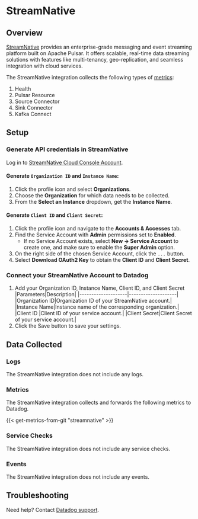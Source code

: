 # StreamNative

## Overview

[StreamNative][1] provides an enterprise-grade messaging and event streaming platform built on Apache Pulsar. It offers scalable, real-time data streaming solutions with features like multi-tenancy, geo-replication, and seamless integration with cloud services.

The StreamNative integration collects the following types of [metrics][2]:

1. Health
2. Pulsar Resource
3. Source Connector
4. Sink Connector
5. Kafka Connect

## Setup

### Generate API credentials in StreamNative

Log in to [StreamNative Cloud Console Account][3].
#### Generate `Organization ID` and `Instance Name`:

1. Click the profile icon and select **Organizations**.
2. Choose the **Organization** for which data needs to be collected.
3. From the **Select an Instance** dropdown, get the **Instance Name**.

#### Generate `Client ID` and `Client Secret`:

1. Click the profile icon and navigate to the **Accounts & Accesses** tab.
2. Find the Service Account with **Admin** permissions set to **Enabled**.
   - If no Service Account exists, select **New -> Service Account** to create one, and make sure to enable the **Super Admin** option.
3. On the right side of the chosen Service Account, click the `...` button.
4. Select **Download OAuth2 Key** to obtain the **Client ID** and **Client Secret**.


### Connect your StreamNative Account to Datadog

1. Add your Organization ID, Instance Name, Client ID, and Client Secret
    |Parameters|Description|
    |--------------------|--------------------|
    |Organization ID|Organization ID of your StreamNative account.|
    |Instance Name|Instance name of the corresponding organization.|
    |Client ID |Client ID of your service account.|
    |Client Secret|Client Secret of your service account.|
2. Click the Save button to save your settings.


## Data Collected

### Logs 

The StreamNative integration does not include any logs.

### Metrics

The StreamNative integration collects and forwards the following metrics to Datadog.

{{< get-metrics-from-git "streamnative" >}}

### Service Checks

The StreamNative integration does not include any service checks.

### Events

The StreamNative integration does not include any events.

## Troubleshooting

Need help? Contact [Datadog support][4].

[1]: https://streamnative.io/
[2]: https://docs.streamnative.io/docs/cloud-metrics-api#metrics-endpoint
[3]: https://console.streamnative.cloud/
[4]: https://docs.datadoghq.com/help/
